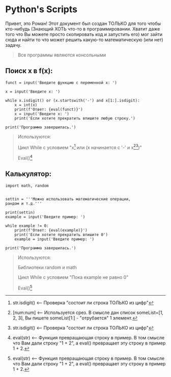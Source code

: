 # Python's Scripts
Привет, это Роман! Этот документ был создан ТОЛЬКО для того чтобы кто-нибудь (Знающий ХОТЬ что-то в программировании. Хватит даже того что Вы можете просто скопировать код и запустить его) мог зайти сюда и найти то что может решить какую-то математическую (или нет) задачу.

> Все программы являются консольными

## Поиск x в f(x):
```
funct = input('Введите функцию с переменной x: ')

x = input('Введите x: ')

while x.isdigit() or (x.startswith('-') and x[1:].isdigit):
	x = int(x)
	print(f'Ответ: {eval(funct)}')
	x = input('Введите x: ')
	print('Если хотите прекратить впишите любую строку.')

print('Программа завершилась.')
```
> Используются:
> 
> Цикл While с условием "x[^isdigit] или (x начинается с '-' и x[^cut][^isdigit])"
>
> Eval()[^eval]

## Калькулятор:
```
import math, random


settin = '''Можно использовать математические операции,
рандом и т.д.'''

print(settin)
example = input('Введите пример: ')

while example != 0:
	print(f'Ответ: {eval(example)}')
	print('Если хотите прекратить впишите 0')
	example = input('Введите пример: ')

print('Программа завершилась.')
```
> Используются:
> 
> Библиотеки random и math
>
> Цикл While с условием "Пока example не равно 0"
>
> Eval()[^eval]


[^cut]: [num:num] <-- Используется срез. В смысле дан список someList=[1, 2, 3], Вы пишете someList[1:] - "отрубается" 1 элемент.
[^eval]: eval(str)  <-- Функция превращающая строку в пример. В том смысле что Вам дали строку "1 + 2", а eval() превращает эту строку в пример 1 + 2.
[^isdigit]: str.isdigit() <-- Проверка "состоит ли строка ТОЛЬКО из цифр"

